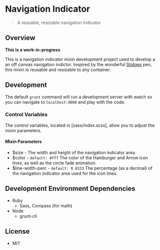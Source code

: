 # Navigation Indicator
> A reusable, resizable navigation indicator

## Overview
**This is a work-in-progress**

This is a navigation indicator mixin development project used to develop a an off canvas navigation indictor. Inspired by the wonderful [Stidges](http://codepen.io/stidges/pen/lvHjr) pen, this mixin is reusable and resizable to any container.

## Development
The default `grunt` command will run a development server with watch so you can navigate to `localhost:9000` and play with the code.

### Control Variables
The control variables, located in [sass/index.scss], allow you to adjust the mixin parameters.

#### Mixin Parameters
* $size - The width and height of the navigation indicator area.
* $color - `default: #fff` The color of the Hamburger and Arrow icon lines, as well as the circle fade animation.
* $line-width-perc - `default: 0.8333` The percentage \(as a decimal\) of the navigation indicator area used for the icon lines.

## Development Environment Dependencies
+ Ruby
  + Sass, Compass \(for math\)
+ Node
  + grunt-cli

## License
+ MIT
